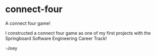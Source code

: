 # connect-four
A connect four game!

I constructed a connect four game as one of my first projects with the Springboard Software Engineering Career Track!

-Joey
